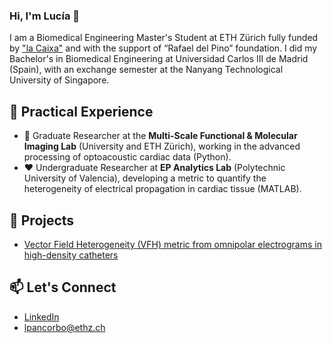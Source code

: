 ### Hi, I'm Lucía 👋

I am a Biomedical Engineering Master's Student at ETH Zürich fully funded by ["la Caixa"](https://becarios.fundacionlacaixa.org/en/lucia-pancorbo-fernandez-B006072) and with the support of “Rafael del Pino” foundation. I did my Bachelor's in Biomedical Engineering at Universidad Carlos III de Madrid (Spain), with an exchange semester at the Nanyang Technological University of Singapore.

## 💼 Practical Experience
- 🔬 Graduate Researcher at the **Multi-Scale Functional & Molecular Imaging Lab** (University and ETH Zürich), working in the advanced processing of optoacoustic cardiac data (Python).
- ❤️ Undergraduate Researcher at **EP Analytics Lab** (Polytechnic University of Valencia), developing a metric to quantify the heterogeneity of electrical propagation in cardiac tissue (MATLAB).

## 🌱 Projects
- [Vector Field Heterogeneity (VFH) metric from omnipolar electrograms in high-density catheters](https://github.com/lpancorbo/L_Pancorbo_S_Ruiperez-Campillo_et_al_IEEE-OJEMB_2024_HVF)

## 📫 Let's Connect
- [LinkedIn](https://www.linkedin.com/in/lucia-pancorbo/)
- [lpancorbo@ethz.ch](mailto:lpancorbo@student.ethz.ch)

